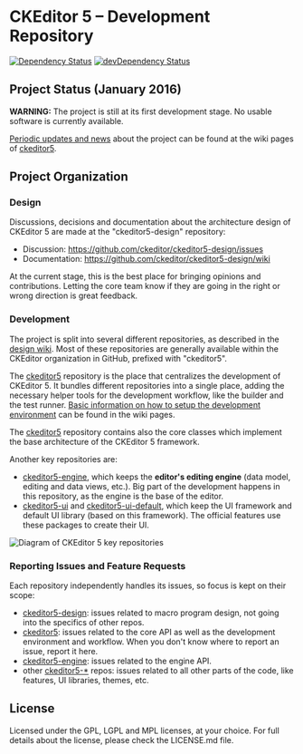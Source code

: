 CKEditor 5 – Development Repository
===================================

[![Dependency Status](https://david-dm.org/ckeditor/ckeditor5.svg)](https://david-dm.org/ckeditor/ckeditor5)
[![devDependency Status](https://david-dm.org/ckeditor/ckeditor5/dev-status.svg)](https://david-dm.org/ckeditor/ckeditor5#info=devDependencies)

## Project Status (January 2016)

**WARNING:** The project is still at its first development stage. No usable software is currently available.

[Periodic updates and news](https://github.com/ckeditor/ckeditor5/wiki/News-and-Updates) about the project can be found at the wiki pages of [ckeditor5](https://github.com/ckeditor/ckeditor5).

## Project Organization

### Design

Discussions, decisions and documentation about the architecture design of CKEditor 5 are made at the "ckeditor5-design" repository:

* Discussion: https://github.com/ckeditor/ckeditor5-design/issues
* Documentation: https://github.com/ckeditor/ckeditor5-design/wiki

At the current stage, this is the best place for bringing opinions and contributions. Letting the core team know if they are going in the right or wrong direction is great feedback.

### Development

The project is split into several different repositories, as described in the [design wiki](https://github.com/ckeditor/ckeditor5-design/wiki/Architecture-Overview). Most of these repositories are generally available within the CKEditor organization in GitHub, prefixed with "ckeditor5".

The [ckeditor5](https://github.com/ckeditor/ckeditor5) repository is the place that centralizes the development of CKEditor 5. It bundles different repositories into a single place, adding the necessary helper tools for the development workflow, like the builder and the test runner. [Basic information on how to setup the development environment](https://github.com/ckeditor/ckeditor5/wiki/Development-Environment) can be found in the wiki pages.

The [ckeditor5](https://github.com/ckeditor/ckeditor5) repository contains also the core classes which implement the base architecture of the CKEditor 5 framework.

Another key repositories are:

* [ckeditor5-engine](https://github.com/ckeditor/ckeditor5-engine), which keeps the **editor's editing engine** (data model, editing and data views, etc.). Big part of the development happens in this repository, as the engine is the base of the editor.
* [ckeditor5-ui](https://github.com/ckeditor/ckeditor5-ui) and [ckeditor5-ui-default](https://github.com/ckeditor/ckeditor5-ui-default), which keep the UI framework and default UI library (based on this framework). The official features use these packages to create their UI.

![Diagram of CKEditor 5 key repositories](https://cloud.githubusercontent.com/assets/630060/13987605/a668a8c6-f108-11e5-839f-c2337c5f9c39.png)

### Reporting Issues and Feature Requests

Each repository independently handles its issues, so focus is kept on their scope:

* [ckeditor5-design](https://github.com/ckeditor/ckeditor5-design): issues related to macro program design, not going into the specifics of other repos.
* [ckeditor5](https://github.com/ckeditor/ckeditor5): issues related to the core API as well as the development environment and workflow. When you don't know where to report an issue, report it here.
* [ckeditor5-engine](https://github.com/ckeditor/ckeditor5-engine): issues related to the engine API.
* other [ckeditor5-*](https://github.com/ckeditor?utf8=%E2%9C%93&query=ckeditor5-) repos: issues related to all other parts of the code, like features, UI libraries, themes, etc.

## License

Licensed under the GPL, LGPL and MPL licenses, at your choice. For full details about the license, please check the LICENSE.md file.
